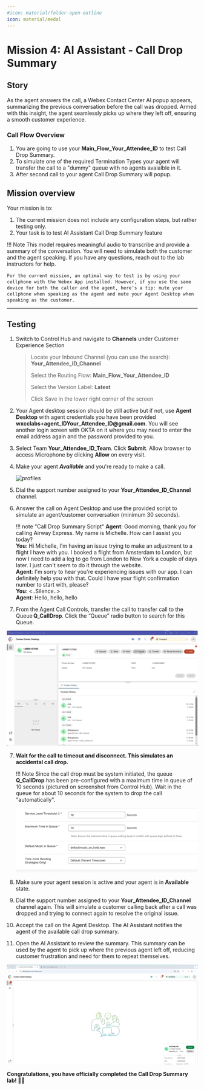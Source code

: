 ```yaml
---
#icon: material/folder-open-outline
icon: material/medal
---
```




# Mission 4: AI Assistant - Call Drop Summary

## Story

As the agent answers the call, a Webex Contact Center AI popup appears, summarizing the previous conversation before the call was dropped. Armed with this insight, the agent seamlessly picks up where they left off, ensuring a smooth customer experience.

### Call Flow Overview

1. You are going to use your <span class="attendee-id-container">**Main_Flow_<span class="attendee-id-placeholder" data-prefix="Main_Flow_">Your_Attendee_ID</span><span class="copy" title="Click to copy!"></span></span>** to test Call Drop Summary. </br>
2. To simulate one of the required Termination Types your agent will transfer the call to a "dummy" queue with no agents avaialble in it.
3. After second call to your agent Call Drop Summary will popup.</br>

## Mission overview
Your mission is to:

1. The current mission does not include any configuration steps, but rather testing only.</br>
2. Your task is to test AI Assistant Call Drop Summary feature</br>


!!! Note
    This model requires meaningful audio to transcribe and provide a summary of the conversation. You will need to simulate both the customer and the agent speaking. If you have any questions, reach out to the lab instructors for help.</br>

    For the current mission, an optimal way to test is by using your cellphone with the Webex App installed. However, if you use the same device for both the caller and the agent, here’s a tip: mute your cellphone when speaking as the agent and mute your Agent Desktop when speaking as the customer.
---

## Testing

1. Switch to Control Hub and navigate to **Channels** under Customer Experience Section
  
    >
    > Locate your Inbound Channel (you can use the search): **<span class="attendee-id-container"><span class="attendee-id-placeholder" data-suffix="_Channel">Your_Attendee_ID</span>_Channel<span class="copy" title="Click to copy!"></span></span>**
    >
    > Select the Routing Flow: <span class="attendee-id-container">**Main_Flow_<span class="attendee-id-placeholder" data-prefix="Main_Flow_">Your_Attendee_ID</span><span class="copy" title="Click to copy!"></span></span>**
    >
    > Select the Version Label: **Latest**
    >
    > Click Save in the lower right corner of the screen

2. Your Agent desktop session should be still active but if not, use **Agent Desktop** with agent credentials you have been provided **<span class="attendee-id-container">wxcclabs+agent_ID<span class="attendee-id-placeholder" data-prefix="wxcclabs+agent_ID" data-suffix="@gmail.com">Your_Attendee_ID</span>@gmail.com<span class="copy" title="Click to copy!"></span></span>**. You will see another login screen with OKTA on it where you may need to enter the email address again and the password provided to you. 
2. Select Team **<span class="attendee-id-container"><span class="attendee-id-placeholder" data-suffix="_Team">Your_Attendee_ID</span>_Team<span class="copy" title="Click to copy!"></span></span>**. Click **Submit**. Allow browser to access Microphone by clicking **Allow** on every visit.
3. Make your agent ***Available*** and you're ready to make a call.

    ![profiles](../graphics/Lab1/5-Agent_Login.gif)

4. Dial the support number assigned to your **<span class="attendee-id-placeholder">Your_Attendee_ID</span>_Channel** channel.

5. Answer the call on Agent Desktop and use the provided script to simulate an agent/customer conversation (minimum 30 seconds).

    <!-- md:option type:note -->
    
    !!! note "Call Drop Summary Script"
        **Agent**: Good morning, thank you for calling Airway Express. My name is Michelle. How can I assist you today?</br>
        **You**: Hi Michelle, I'm having an issue trying to make an adjustment to a flight I have with you. I booked a flight from Amsterdam to London, but now I need to add a leg to go from London to New York a couple of days later. I just can't seem to do it through the website.</br>
        **Agent**: I'm sorry to hear you're experiencing issues with our app. I can definitely help you with that. Could I have your flight confirmation number to start with, please?</br>
        **You**: <..Silence..></br>
        **Agent**: Hello, hello, hello</br>


6. From the Agent Call Controls, transfer the call to transfer call to the Queue **Q_CallDrop**. Click the “Queue” radio button to search for this Queue.


  ![Profiles](../graphics/AI_Track/CallDropSum_Transfer.gif)

7. **Wait for the call to timeout and disconnect. This simulates an accidental call drop.**

    !!! Note
        Since the call drop must be system initiated, the queue **Q_CallDrop** has been pre-configured with a maximum time in queue of 10 seconds (pictured on screenshot from Control Hub). Wait in the queue for about 10 seconds for the system to drop the call "automatically". 
    
    ![Profiles](../graphics/Lab2/CallDropSum_DummyQueue.png)

8. Make sure your agent session is active and your agent is in **Available** state.

9. Dial the support number assigned to your **<span class="attendee-id-placeholder">Your_Attendee_ID</span>_Channel** channel again. This will simulate a customer calling back after a call was dropped and trying to connect again to resolve the original issue.

10. Accept the call on the Agent Desktop. The AI Assistant notifies the agent of the available call drop summary.

11. Open the AI Assistant to review the summary. This summary can be used by the agent to pick up where the previous agent left off, reducing customer frustration and need for them to repeat themselves.

![Profiles](../graphics/Lab2/Call_Drop_Summary.gif)

<p style="text-align:left"><strong>Congratulations, you have officially completed the Call Drop Summary lab! 🎉🎉 </strong></p>
